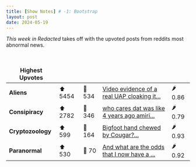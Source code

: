 ```yaml
---
title: [Show Notes] # -1: Bootstrap
layout: post
date: 2024-05-19
---
```

*This week in Redacted* takes off with the upvoted posts from reddits most abnormal news.
<style> td, th { border: none!important;} </style> <br>

| **Highest Upvotes**              |               |               |               |               |
| --- | --- | --- | --- | --- |
|**Aliens** | ⬆ 5454 | 💬 534 |  [Video evidence of a real UAP cloaking it...](/r/UFOs/comments/1cqcnxt/video_evidence_of_a_real_uap_cloaking_itself_and/)| 🌶️ 0.86|
|**Consipiracy** | ⬆ 2782 | 💬 346 |  [who cares dat was like 4 years ago amiri...](/r/conspiracy/comments/1cmm1qw/who_cares_dat_was_like_4_years_ago_amirite/)| 🌶️ 0.79|
|**Cryptozoology** | ⬆ 599 | 💬 164 |  [Bigfoot hand chewed by Cougar?...](/r/bigfoot/comments/1co5a3k/bigfoot_hand_chewed_by_cougar/)| 🌶️ 0.93|
|**Paranormal** | ⬆ 530 | 💬 70 |  [And what are the odds that I now have a ...](/r/GlitchInTheMatrix/comments/1cmip1a/and_what_are_the_odds_that_i_now_have_a_set_of/)| 🌶️ 0.92|
